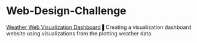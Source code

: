 # Web-Design-Challenge
<a href="https://nextslim.github.io/Web-Design-Challenge/" rel="nofollow">Weather Web Visualization Dashboard</a> 
▌Creating a visualization dashboard website using visualizations  from  the plotting weather data.


